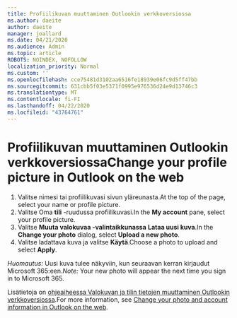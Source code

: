 ```yaml
---
title: Profiilikuvan muuttaminen Outlookin verkkoversiossa
ms.author: daeite
author: daeite
manager: joallard
ms.date: 04/21/2020
ms.audience: Admin
ms.topic: article
ROBOTS: NOINDEX, NOFOLLOW
localization_priority: Normal
ms.custom: ''
ms.openlocfilehash: cce75481d3102aa6516fe18939e06fc9d5ff47bb
ms.sourcegitcommit: 631cbb5f03e5371f0995e976536d24e9d13746c3
ms.translationtype: MT
ms.contentlocale: fi-FI
ms.lasthandoff: 04/22/2020
ms.locfileid: "43764761"
---
```

# <a name="change-your-profile-picture-in-outlook-on-the-web"></a><span data-ttu-id="f5303-102">Profiilikuvan muuttaminen Outlookin verkkoversiossa</span><span class="sxs-lookup"><span data-stu-id="f5303-102">Change your profile picture in Outlook on the web</span></span>

1. <span data-ttu-id="f5303-103">Valitse nimesi tai profiilikuvasi sivun yläreunasta.</span><span class="sxs-lookup"><span data-stu-id="f5303-103">At the top of the page, select your name or profile picture.</span></span>
1. <span data-ttu-id="f5303-104">Valitse Oma **tili** -ruudussa profiilikuvasi.</span><span class="sxs-lookup"><span data-stu-id="f5303-104">In the **My account** pane, select your profile picture.</span></span>
1. <span data-ttu-id="f5303-105">Valitse **Muuta valokuvaa -valintaikkunassa** **Lataa uusi kuva**.</span><span class="sxs-lookup"><span data-stu-id="f5303-105">In the **Change your photo** dialog, select **Upload a new photo**.</span></span>
1. <span data-ttu-id="f5303-106">Valitse ladattava kuva ja valitse **Käytä**.</span><span class="sxs-lookup"><span data-stu-id="f5303-106">Choose a photo to upload and select **Apply**.</span></span>

<span data-ttu-id="f5303-107">*Huomautus:* Uusi kuva tulee näkyviin, kun seuraavan kerran kirjaudut Microsoft 365:een.</span><span class="sxs-lookup"><span data-stu-id="f5303-107">*Note:* Your new photo will appear the next time you sign in to Microsoft 365.</span></span>

<span data-ttu-id="f5303-108">Lisätietoja on [ohjeaiheessa Valokuvan ja tilin tietojen muuttaminen Outlookin verkkoversiossa](https://support.office.com/article/b2dbb289-851d-4bed-93c3-3e136f5659ec).</span><span class="sxs-lookup"><span data-stu-id="f5303-108">For more information, see [Change your photo and account information in Outlook on the web](https://support.office.com/article/b2dbb289-851d-4bed-93c3-3e136f5659ec).</span></span>
